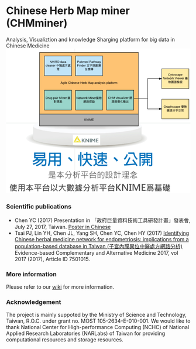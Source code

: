 # Chinese Herb Map miner (CHMminer)
Analysis, Visualiztion and knowledge Sharging platform for big data in Chinese Medicine
![Analysis Framework](https://github.com/Yuchunchen/CHMminer/blob/master/wiki/img/Framework.png)


### Scientific publications
- Chen YC (2017) Presentation in 「政府巨量資料技術工具研發計畫」發表會, July 27, 2017, Taiwan.  [Poster in Chinese](https://github.com/Yuchunchen/CHMminer/blob/master/wiki/img/Presentation.20170725.jpg)
- Tsai PJ, Lin YH, Chen JL, Yang SH, Chen YC, Chen HY (2017) [Identifying Chinese herbal medicine network for endometriosis: implications from a population-based database in Taiwan  (子宮內膜異位中醫處方網路分析)](https://www.hindawi.com/journals/ecam/2017/7501015/) Evidence-based Complementary and Alternative Medicine 2017, vol 2017 (2017), Article ID 7501015.

### More information
Please refer to our [wiki](https://github.com/Yuchunchen/CHMminer/wiki) for more information.

### Acknowledgement ###
The project is mainly suppoted by the Ministry of Science and Technology, Taiwan, R.O.C. under grant no. MOST 105-2634-E-010-001. We would like to thank National Center for High-performance Computing (NCHC) of National Applied Research Laboratories (NARLabs) of Taiwan for providing computational resources and storage resources.
